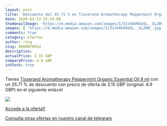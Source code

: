 ```yaml
---
layout: post
title: 'Descuento del 35.71 % en Tisserand Aromatherapy Peppermint Organi'
date: 2020-03-13 15:24:00
thumbnailImage: 'https://m.media-amazon.com/images/I/51shAVKOaSL._SL200_.jpg'
images: [ 'https://m.media-amazon.com/images/I/51shAVKOaSL._SL200_.jpg' ]
comments: true
category: ofertas
author: ring
slug: B000NTKR1U
description:
actualPrice: 3.15 GBP
comparePrice: 4.9 GBP
inStock: true
---
```


Tienes [Tisserand Aromatherapy Peppermint Organic Essential Oil 9 ml](https://www.amazon.com/dp/B000NTKR1U/?tag=redken08-20) con un 35.71 % de descuento con precio de oferta de 3.15 GBP (original: 4.9 GBP) en el siguiente enlace!

[![](https://m.media-amazon.com/images/I/51shAVKOaSL._SL200_.jpg)](https://www.amazon.com/dp/B000NTKR1U/?tag=redken08-20)

[Accede a la oferta!!](https://www.amazon.com/dp/B000NTKR1U/?tag=redken08-20)

[Consulta otras ofertas en nuestro canal de telegram](https://t.me/s/ofertas25)
